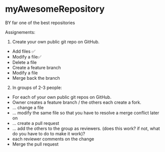 # myAwesomeRepository
BY far one of the best repositories


Assignements:

 1. Create your own public git repo on GitHub.
  - Add files ✅
  - Modify a file✅
  - Delete a file
  - Create a feature branch
  - Modify a file
  - Merge back the branch


2. In groups of 2-3 people:
  - For each of your own public git repos on GitHub.
  - Owner creates a feature branch / the others each create a fork.
  - ... change a file
  - ... modify the same file so that you have to resolve a merge conflict later on
  - ... create a pull request
  - ... add the others to the group as reviewers. 
  (does this work? if not, what do you have to do to make it work)?
  - each reviewer comments on the change 
  - Merge the pull request
